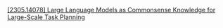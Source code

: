 [[2305.14078] Large Language Models as Commonsense Knowledge for Large-Scale Task Planning](https://arxiv.org/abs/2305.14078)
